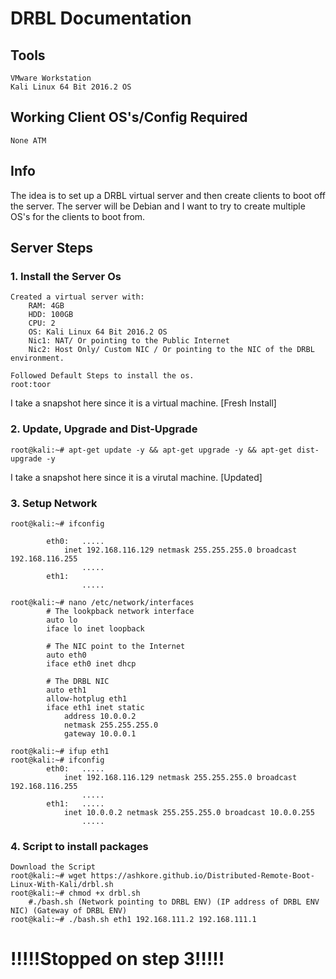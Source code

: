 # DRBL Documentation

## Tools
```
VMware Workstation
Kali Linux 64 Bit 2016.2 OS 
```
## Working Client OS's/Config Required
```
None ATM
```
## Info
The idea is to set up a DRBL virtual server and then create clients to boot off the server. The server will be Debian and I want to try to create multiple OS's for the clients to boot from. 
## Server Steps
### 1. Install the Server Os

```
Created a virtual server with:
    RAM: 4GB
    HDD: 100GB
    CPU: 2
    OS: Kali Linux 64 Bit 2016.2 OS 
    Nic1: NAT/ Or pointing to the Public Internet
    Nic2: Host Only/ Custom NIC / Or pointing to the NIC of the DRBL environment.

Followed Default Steps to install the os.
root:toor
```
I take a snapshot here since it is a virtual machine. [Fresh Install]
### 2. Update, Upgrade and Dist-Upgrade
```
root@kali:~# apt-get update -y && apt-get upgrade -y && apt-get dist-upgrade -y
```
I take a snapshot here since it is a virutal machine. [Updated]
### 3. Setup Network
```
root@kali:~# ifconfig

        eth0:   .....
            inet 192.168.116.129 netmask 255.255.255.0 broadcast 192.168.116.255
                .....
        eth1:
                .....
                
root@kali:~# nano /etc/network/interfaces
        # The lookpback network interface
        auto lo
        iface lo inet loopback
        
        # The NIC point to the Internet
        auto eth0
        iface eth0 inet dhcp
 
        # The DRBL NIC
        auto eth1
        allow-hotplug eth1
        iface eth1 inet static
            address 10.0.0.2
            netmask 255.255.255.0
            gateway 10.0.0.1
    
root@kali:~# ifup eth1
root@kali:~# ifconfig
        eth0:   .....
            inet 192.168.116.129 netmask 255.255.255.0 broadcast 192.168.116.255
                .....
        eth1:   .....
            inet 10.0.0.2 netmask 255.255.255.0 broadcast 10.0.0.255
                .....

```
### 4. Script to install packages
```
Download the Script
root@kali:~# wget https://ashkore.github.io/Distributed-Remote-Boot-Linux-With-Kali/drbl.sh
root@kali:~# chmod +x drbl.sh
    #./bash.sh (Network pointing to DRBL ENV) (IP address of DRBL ENV NIC) (Gateway of DRBL ENV)
root@kali:~# ./bash.sh eth1 192.168.111.2 192.168.111.1
```
# !!!!!Stopped on step 3!!!!!

